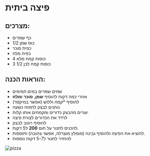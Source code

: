 # פיצה ביתית

## מצרכים:

- כף שמרים
- 1/2 כוס שמן
- כפית סוכר
- כפית מלח
- 4 כוסות קמח מלא
- 3 1/2 כוסות קמח לבן

## הוראות הכנה:
- שמים שמרים במים חמימים
- אחרי כמה דקות  להוסיף **שמן**, **סוכר** **ומלח**
- להוסיף **קמח* וללוש (אפשר במיקסר)
- נותנים לבצק לתפוח כשעה
- יוצרים מהבצק כדורים ומקמחים אותו קלות
- לרדד את הכדורים לצורת פיצה
- להוסיף רוטב לבצק
- להכניס לתנור על חום **200** ל5 דקות.
- להוציא את הפיצה ולהוסיף גבינה (מומלץ מוצרלה, אפשר צהובה) ותוספות.
- להחזיר לתנור ל5-7 דקות נוספות

![pizza](https://upload.wikimedia.org/wikipedia/commons/a/ae/Cheese_pizza_with_melted_cheese.jpg)
